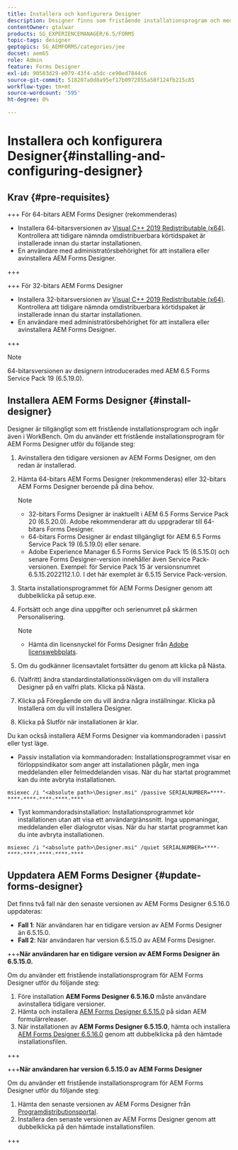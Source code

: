 ```yaml
---
title: Installera och konfigurera Designer
description: Designer finns som fristående installationsprogram och medföljer också Workbench. Lär dig installera fristående Designer.
contentOwner: gtalwar
products: SG_EXPERIENCEMANAGER/6.5/FORMS
topic-tags: designer
geptopics: SG_AEMFORMS/categories/jee
docset: aem65
role: Admin
feature: Forms Designer
exl-id: 90503d29-e079-43f4-a5dc-ce90ed7844c6
source-git-commit: 518207a0d8a95ef17b0972855a58f124fb215c85
workflow-type: tm+mt
source-wordcount: '595'
ht-degree: 0%

---
```


# Installera och konfigurera Designer{#installing-and-configuring-designer}

## Krav {#pre-requisites}

+++ För 64-bitars AEM Forms Designer (rekommenderas)

* Installera 64-bitarsversionen av  [Visual C++ 2019 Redistributable (x64)](https://learn.microsoft.com/en-us/cpp/windows/latest-supported-vc-redist?view=msvc-170). Kontrollera att tidigare nämnda omdistribuerbara körtidspaket är installerade innan du startar installationen.
* En användare med administratörsbehörighet för att installera eller avinstallera AEM Forms Designer.

+++

+++ För 32-bitars AEM Forms Designer

* Installera 32-bitarsversionen av  [Visual C++ 2019 Redistributable (x64)](https://learn.microsoft.com/en-us/cpp/windows/latest-supported-vc-redist?view=msvc-170). Kontrollera att tidigare nämnda omdistribuerbara körtidspaket är installerade innan du startar installationen.
* En användare med administratörsbehörighet för att installera eller avinstallera AEM Forms Designer.

+++

>[!NOTE]
>
> 64-bitarsversionen av designern introducerades med AEM 6.5 Forms Service Pack 19 (6.5.19.0).



## Installera AEM Forms Designer {#install-designer}

Designer är tillgängligt som ett fristående installationsprogram och ingår även i WorkBench. Om du använder ett fristående installationsprogram för AEM Forms Designer utför du följande steg:

1. Avinstallera den tidigare versionen av AEM Forms Designer, om den redan är installerad.
1. Hämta 64-bitars AEM Forms Designer (rekommenderas) eller 32-bitars AEM Forms Designer beroende på dina behov.

   >[!NOTE]
   > 
   >* 32-bitars Forms Designer är inaktuellt i AEM 6.5 Forms Service Pack 20 (6.5.20.0). Adobe rekommenderar att du uppgraderar till 64-bitars Forms Designer.
   >* 64-bitars Forms Designer är endast tillgängligt för AEM 6.5 Forms Service Pack 19 (6.5.19.0) eller senare.
   >* Adobe Experience Manager 6.5 Forms Service Pack 15 (6.5.15.0) och senare Forms Designer-version innehåller även Service Pack-versionen. Exempel: för Service Pack 15 är versionsnumret 6.5.15.2022112.1.0. I det här exemplet är 6.5.15 Service Pack-version.

1. Starta installationsprogrammet för AEM Forms Designer genom att dubbelklicka på setup.exe.
1. Fortsätt och ange dina uppgifter och serienumret på skärmen Personalisering.

   >[!NOTE]
   >
   >* Hämta din licensnyckel för Forms Designer från [Adobe licenswebbplats](https://licensing.adobe.com/).

1. Om du godkänner licensavtalet fortsätter du genom att klicka på Nästa.
1. (Valfritt) ändra standardinstallationssökvägen om du vill installera Designer på en valfri plats. Klicka på Nästa.
1. Klicka på Föregående om du vill ändra några inställningar. Klicka på Installera om du vill installera Designer.
1. Klicka på Slutför när installationen är klar.

Du kan också installera AEM Forms Designer via kommandoraden i passivt eller tyst läge.

* Passiv installation via kommandoraden: Installationsprogrammet visar en förloppsindikator som anger att installationen pågår, men inga meddelanden eller felmeddelanden visas. När du har startat programmet kan du inte avbryta installationen.

```shell
msiexec /i "<absolute path>\Designer.msi" /passive SERIALNUMBER=****-****-****-****-****-****
```

* Tyst kommandoradsinstallation: Installationsprogrammet kör installationen utan att visa ett användargränssnitt. Inga uppmaningar, meddelanden eller dialogrutor visas. När du har startat programmet kan du inte avbryta installationen.

```shell
msiexec /i "<absolute path>\Designer.msi" /quiet SERIALNUMBER=****-****-****-****-****-****
```

## Uppdatera AEM Forms Designer {#update-forms-designer}

Det finns två fall när den senaste versionen av AEM Forms Designer 6.5.16.0 uppdateras:

* **Fall 1**: När användaren har en tidigare version av AEM Forms Designer än 6.5.15.0.
* **Fall 2**: När användaren har version 6.5.15.0 av AEM Forms Designer.

+++**När användaren har en tidigare version av AEM Forms Designer än 6.5.15.0.**

Om du använder ett fristående installationsprogram för AEM Forms Designer utför du följande steg:

1. Före installation **AEM Forms Designer 6.5.16.0** måste användare avinstallera tidigare versioner.
1. Hämta och installera [AEM Forms Designer 6.5.15.0](https://experienceleague.adobe.com/docs/experience-manager-release-information/aem-release-updates/forms-updates/aem-forms-releases.html) på sidan AEM formulärreleaser.
1. När installationen av **AEM Forms Designer 6.5.15.0**, hämta och installera [AEM Forms Designer 6.5.16.0](https://experienceleague.adobe.com/docs/experience-manager-release-information/aem-release-updates/forms-updates/aem-forms-releases.html) genom att dubbelklicka på den hämtade installationsfilen.

+++

+++**När användaren har version 6.5.15.0 av AEM Forms Designer**

Om du använder ett fristående installationsprogram för AEM Forms Designer utför du följande steg:
1. Hämta den senaste versionen av AEM Forms Designer från [Programdistributionsportal](https://experienceleague.adobe.com/docs/experience-manager-release-information/aem-release-updates/forms-updates/aem-forms-releases.html).
1. Installera den senaste versionen av AEM Forms Designer genom att dubbelklicka på den hämtade installationsfilen.

+++